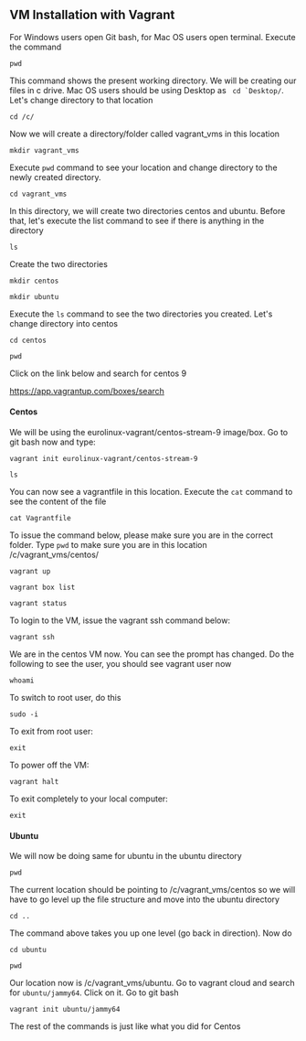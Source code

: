 ## VM Installation with Vagrant
For Windows users open Git bash, for Mac OS users open terminal. Execute the command
```
pwd
```
This command shows the present working directory.
We will be creating our files in c drive. Mac OS users should be using Desktop as ``` cd `Desktop/```. Let's change directory to that location
```
cd /c/
```
Now we will create a directory/folder called vagrant_vms in this location 
```
mkdir vagrant_vms
```
Execute ```pwd``` command to see your location and change directory to the newly created directory.
```
cd vagrant_vms
```
In this directory, we will create two directories centos and ubuntu. Before that, let's execute the list command to see if there is anything in the directory
```
ls
```
Create the two directories
```
mkdir centos
```
```
mkdir ubuntu
```
Execute the ```ls``` command to see the two directories you created.
Let's change directory into centos 
```
cd centos
```
```
pwd
```
Click on the link below and search for centos 9

https://app.vagrantup.com/boxes/search

#### Centos
We will be using the eurolinux-vagrant/centos-stream-9 image/box.
Go to git bash now and type:
```
vagrant init eurolinux-vagrant/centos-stream-9
```
```
ls
```
You can now see a vagrantfile in this location. Execute the ```cat``` command to see the content of the file
```
cat Vagrantfile
```
To issue the command below, please make sure you are in the correct folder. Type ```pwd``` to make sure you are in this location /c/vagrant_vms/centos/
```
vagrant up
```
```
vagrant box list
```
```
vagrant status
```
To login to the VM, issue the vagrant ssh command below:
```
vagrant ssh
```
We are in the centos VM now. You can see the prompt has changed. Do the following to see the user, you should see vagrant user now
```
whoami
```
To switch to root user, do this
```
sudo -i
```
To exit from root user:
```
exit
```
To power off the VM:
```
vagrant halt
```
To exit completely to your local computer:
```
exit
```
#### Ubuntu
We will now be doing same for ubuntu in the ubuntu directory
```
pwd
```
The current location should be pointing to /c/vagrant_vms/centos so we will have to go level up the file structure and move into the ubuntu directory
```
cd ..
```
The command above takes you up one level (go back in direction). Now do 
```
cd ubuntu
```
```
pwd
```
Our location now is /c/vagrant_vms/ubuntu. Go to vagrant cloud and search for ```ubuntu/jammy64```. Click on it. Go to git bash
```
vagrant init ubuntu/jammy64
```
The rest of the commands is just like what you did for Centos






